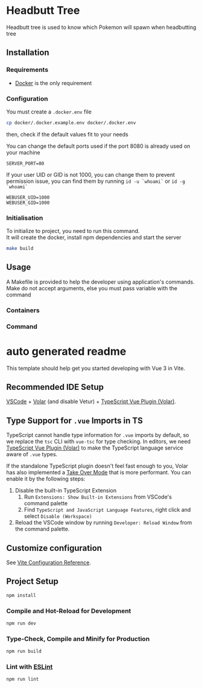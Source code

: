 # Headbutt Tree

Headbutt tree is used to know which Pokemon will spawn when headbutting tree


## Installation
### Requirements

- [Docker](https://www.docker.com/) is the only requirement


### Configuration

You must create a `.docker.env` file
```bash
cp docker/.docker.example.env docker/.docker.env
```

then, check if the default values fit to your needs  

You can change the default ports used if the port 8080 is already used on your machine
```env
SERVER_PORT=80
```

If your user UID or GID is not 1000, you can change them to prevent permission issue,
you can find them by running `` id -u `whoami` `` or `` id -g `whoami` ``
```env
WEBUSER_UID=1000
WEBUSER_GID=1000
```

### Initialisation

To initialize to project, you need to run this command.  
It will create the docker, install npm dependencies and start the server
```bash
make build
```

## Usage

A Makefile is provided to help the developer using application's commands.  
Make do not accept arguments, else you must pass variable with the command

### Containers

### Command

# auto generated readme

This template should help get you started developing with Vue 3 in Vite.

## Recommended IDE Setup

[VSCode](https://code.visualstudio.com/) + [Volar](https://marketplace.visualstudio.com/items?itemName=Vue.volar) (and disable Vetur) + [TypeScript Vue Plugin (Volar)](https://marketplace.visualstudio.com/items?itemName=Vue.vscode-typescript-vue-plugin).

## Type Support for `.vue` Imports in TS

TypeScript cannot handle type information for `.vue` imports by default, so we replace the `tsc` CLI with `vue-tsc` for type checking. In editors, we need [TypeScript Vue Plugin (Volar)](https://marketplace.visualstudio.com/items?itemName=Vue.vscode-typescript-vue-plugin) to make the TypeScript language service aware of `.vue` types.

If the standalone TypeScript plugin doesn't feel fast enough to you, Volar has also implemented a [Take Over Mode](https://github.com/johnsoncodehk/volar/discussions/471#discussioncomment-1361669) that is more performant. You can enable it by the following steps:

1. Disable the built-in TypeScript Extension
    1) Run `Extensions: Show Built-in Extensions` from VSCode's command palette
    2) Find `TypeScript and JavaScript Language Features`, right click and select `Disable (Workspace)`
2. Reload the VSCode window by running `Developer: Reload Window` from the command palette.

## Customize configuration

See [Vite Configuration Reference](https://vitejs.dev/config/).

## Project Setup

```sh
npm install
```

### Compile and Hot-Reload for Development

```sh
npm run dev
```

### Type-Check, Compile and Minify for Production

```sh
npm run build
```

### Lint with [ESLint](https://eslint.org/)

```sh
npm run lint
```

